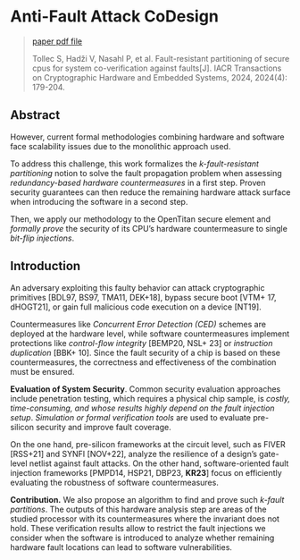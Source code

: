 # Anti-Fault Attack CoDesign

> [paper pdf file](./paper/Fault-Resistant%20Partitioning%20of%20Secure%20CPUs%20for%20System%20Co-Verification%20against%20Faults.pdf)
>
> Tollec S, Hadži V, Nasahl P, et al. Fault-resistant partitioning of secure cpus for system co-verification against faults[J]. IACR Transactions on Cryptographic Hardware and Embedded Systems, 2024, 2024(4): 179-204.

## Abstract

However, current formal methodologies combining hardware and software face scalability issues due to the monolithic approach used.

To address this challenge, this work formalizes the _k-fault-resistant partitioning_ notion to solve the fault propagation problem when assessing _redundancy-based hardware countermeasures_ in a first step.
Proven security guarantees can then reduce the remaining hardware attack surface when introducing the software in a second step.

Then, we apply our methodology to the OpenTitan secure element and _formally prove_ the security of its CPU’s hardware countermeasure to single _bit-flip injections_.

## Introduction

An adversary exploiting this faulty behavior can attack cryptographic primitives [BDL97, BS97, TMA11, DEK+18], bypass secure boot [VTM+ 17, dHOGT21], or gain full malicious code execution on a device [NT19].

Countermeasures like _Concurrent Error Detection (CED)_ schemes are deployed at the hardware level, while software countermeasures implement protections like _control-flow integrity_ [BEMP20, NSL+ 23] or _instruction duplication_ [BBK+ 10].
Since the fault security of a chip is based on these countermeasures, the correctness and effectiveness of the combination must be ensured.

**Evaluation of System Security**. Common security evaluation approaches include penetration testing, which requires a physical chip sample, is _costly, time-consuming, and whose results highly depend on the fault injection setup_. _Simulation or formal verification tools_ are used to evaluate pre-silicon security and improve fault coverage.

On the one hand, pre-silicon frameworks at the circuit level, such as FIVER [RSS+21] and SYNFI [NOV+22], analyze the resilience of a design’s gate-level netlist against fault attacks.
On the other hand, software-oriented fault injection frameworks [PMPD14, HSP21, DBP23, **KR23**] focus on efficiently evaluating the robustness of software countermeasures.

**Contribution.** We also propose an algorithm to find and prove such _k-fault partitions_. The outputs of this hardware analysis step are areas of the studied processor with its countermeasures where the invariant does not hold. These verification results allow to restrict the fault injections we consider when the software is introduced to analyze whether remaining hardware fault locations can lead to software vulnerabilities.
